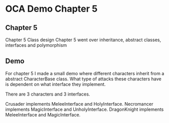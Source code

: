 # OCA Demo Chapter 5

## Chapter 5
Chapter 5 Class design
Chapter 5 went over inheritance, abstract classes, interfaces and polymorphism

## Demo
For chapter 5 I made a small demo where different characters inherit from a abstract CharacterBase class.
What type of attacks these characters have is dependent on what interface they implement.

There are 3 characters and 3 interfaces.

Crusader implements MeleeInterface and HolyInterface.
Necromancer implements MagicInterface and UnholyInterface.
DragonKnight implements MeleeInterface and MagicInterface.
